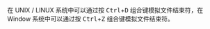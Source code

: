 在 UNIX / LINUX 系统中可以通过按 <kbd>Ctrl</kbd>+<kbd>D</kbd> 组合键模拟文件结束符，在 Window 系统中可以通过按 <kbd>Ctrl</kbd>+<kbd>Z</kbd> 组合键模拟文件结束符。